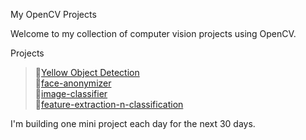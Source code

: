 My OpenCV Projects

Welcome to my collection of computer vision projects using OpenCV.

Projects

> 🔸[Yellow Object Detection](https://github.com/D3vil13/my-opencv-projects/tree/yellow-object-detect)<br>
> 🔸[face-anonymizer](https://github.com/D3vil13/my-opencv-projects/tree/face-anonymizer)<br>
> 🔸[image-classifier](https://github.com/D3vil13/my-opencv-projects/tree/image-classifier)<br>
> 🔸[feature-extraction-n-classification](https://github.com/D3vil13/my-opencv-projects/tree/feature-extraction-n-classification)<br>



I'm building one mini project each day for the next 30 days.
